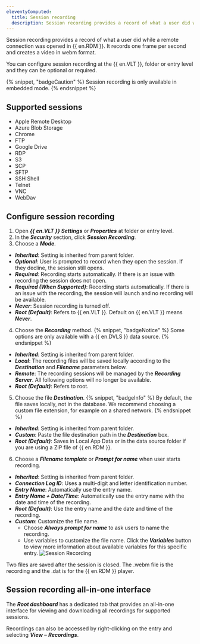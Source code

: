 ```yaml
---
eleventyComputed:
  title: Session recording
  description: Session recording provides a record of what a user did while a remote connection was opened in {{ en.RDM }}.
---
```

Session recording provides a record of what a user did while a remote connection was opened in {{ en.RDM }}. It records one frame per second and creates a video in webm format.

You can configure session recording at the {{ en.VLT }}, folder or entry level and they can be optional or required.

{% snippet, "badgeCaution" %}
Session recording is only available in embedded mode.
{% endsnippet %}

## Supported sessions

* Apple Remote Desktop
* Azure Blob Storage
* Chrome
* FTP
* Google Drive
* RDP
* S3
* SCP
* SFTP
* SSH Shell
* Telnet
* VNC
* WebDav

## Configure session recording

1. Open ***{{ en.VLT }} Settings*** or ***Properties*** at folder or entry level.
1. In the ***Security*** section, click ***Session Recording***.
1. Choose a ***Mode***.
* ***Inherited***: Setting is inherited from parent folder.
* ***Optional***: User is prompted to record when they open the session. If they decline, the session still opens.
* ***Required***: Recording starts automatically. If there is an issue with recording the session does not open.
* ***Required (When Supported)***: Recording starts automatically. If there is an issue with the recording, the session will launch and no recording will be available.
* ***Never***: Session recording is turned off.
* ***Root (Default)***: Refers to {{ en.VLT }}. Default on {{ en.VLT }} means ***Never***.
4. Choose the ***Recording*** method.
{% snippet, "badgeNotice" %}
Some options are only available with a {{ en.DVLS }} data source.
{% endsnippet %}

* ***Inherited***: Setting is inherited from parent folder.
* ***Local***: The recording files will be saved locally according to the ***Destination*** and ***Filename*** parameters below.
* ***Remote***: The recording sessions will be managed by the ***Recording Server***. All following options will no longer be available.
* ***Root (Default)***: Refers to root.
5. Choose the file ***Destination***.
{% snippet, "badgeInfo" %}
By default, the file saves locally, not in the database.
We recommend choosing a custom file extension, for example on a shared network.
{% endsnippet %}

* ***Inherited***: Setting is inherited from parent folder.
* ***Custom***: Paste the file destination path in the ***Destination*** box.
* ***Root (Default)***: Saves in Local App Data or in the data source folder if you are using a ZIP file of {{ en.RDM }}.
6. Choose a ***Filename template*** or ***Prompt for name*** when user starts recording.
* ***Inherited***: Setting is inherited from parent folder.
* ***Connection Log ID***: Uses a multi-digit and letter identification number.
* ***Entry Name***: Automatically use the entry name.
* ***Entry Name + Date/Time***: Automatically use the entry name with the date and time of the recording.
* ***Root (Default)***: Use the entry name and the date and time of the recording.
* ***Custom***: Customize the file name.
    * Choose ***Always prompt for name*** to ask users to name the recording.
    * Use variables to customize the file name. Click the ***Variables*** button to view more information about available variables for this specific entry.
![Session Recording](https://cdnweb.devolutions.net/docs/docs_en_kb_KB6158.png)

Two files are saved after the session is closed. The .webm file is the recording and the .dat is for the {{ en.RDM }} player.

## Session recording all-in-one interface

The ***Root dashboard*** has a dedicated tab that provides an all-in-one interface for viewing and downloading all recordings for supported sessions.

Recordings can also be accessed by right-clicking on the entry and selecting ***View*** – ***Recordings***.

